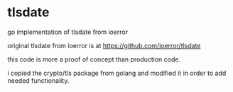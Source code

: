 # tlsdate
go implementation of tlsdate from ioerror

original tlsdate from ioerror is at https://github.com/ioerror/tlsdate

this code is more a proof of concept than production code.

i copied the crypto/tls package from golang and modified it in order to add needed functionality.
